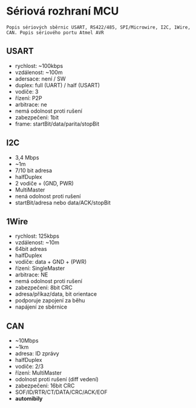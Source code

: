 # Sériová rozhraní MCU

`Popis sériových sběrnic USART, RS422/485, SPI/Microwire, I2C, 1Wire, CAN. Popis sériového portu Atmel AVR`

## USART

- rychlost: ~100kbps
- vzdálenost: ~100m
- adersace: není / SW
- duplex: full (UART) / half (USART)
- vodiče: 3
- řízení: P2P
- arbitrace: ne
- nemá odolnost proti rušení
- zabezpečení: 1bit
- frame: startBit/data/parita/stopBit

## I2C

- 3,4 Mbps
- ~1m
- 7/10 bit adresa
- halfDuplex
- 2 vodiče + (GND, PWR)
- MultiMaster
- nená odolnost proti rušení
- startBit/adresa nebo data/ACK/stopBit

## 1Wire

- rychlost: 125kbps
- vzdálenost: ~10m
- 64bit adreas
- halfDuplex
- vodiče: data + GND + (PWR)
- řízení: SingleMaster
- arbitrace: NE
- nemá odolnost proti rušení
- zabezpečení: 8bit CRC
- adresa/příkaz/data, bit orientace
- podporuje zapojení za běhu
- napájení ze sběrnice

## CAN

- ~10Mbps
- ~1km
- adresa: ID zprávy
- halfDuplex
- vodiče: 2/3
- řízení: MultiMaster
- odolnost proti rušení (diff vedení)
- zabezpečení: 16bit CRC
- SOF/ID/RTR/CT/DATA/CRC/ACK/EOF
- **automibily**
